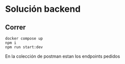 # Solución backend

## Correr

```
docker compose up
npm i
npm run start:dev
```

En la colección de postman estan los endpoints pedidos
